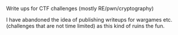Write ups for CTF challenges (mostly RE/pwn/cryptography)

I have abandoned the idea of publishing writeups for wargames etc. (challenges that are not time limited) as this kind of ruins the fun.
